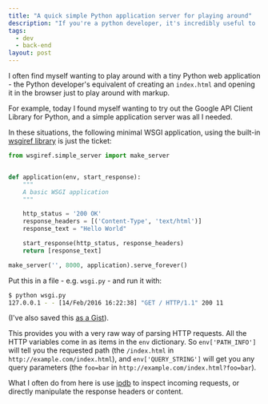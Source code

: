 ```yaml
---
title: "A quick simple Python application server for playing around"
description: "If you're a python developer, it's incredibly useful to ."
tags:
  - dev
  - back-end
layout: post
---
```


I often find myself wanting to play around with a tiny Python web application -
the Python developer's equivalent of creating an `index.html` and opening it
in the browser just to play around with markup.

For example, today I found myself wanting to try out the
Google API Client Library for Python, and a simple application server was all
I needed.

In these situations, the following minimal WSGI application, using the built-in
[wsgiref library][] is just the ticket:

``` python
from wsgiref.simple_server import make_server


def application(env, start_response):
    """
    A basic WSGI application
    """

    http_status = '200 OK'
    response_headers = [('Content-Type', 'text/html')]
    response_text = "Hello World"

    start_response(http_status, response_headers)
    return [response_text]

make_server('', 8000, application).serve_forever()
```

Put this in a file - e.g. `wsgi.py` - and run it with:

``` bash
$ python wsgi.py
127.0.0.1 - - [14/Feb/2016 16:22:38] "GET / HTTP/1.1" 200 11
```

(I've also saved this [as a Gist][]).

This provides you with a very raw way of parsing HTTP requests. All the
HTTP variables come in as items in the `env` dictionary. So `env['PATH_INFO']`
will tell you the requested path
(the `/index.html` in `http://example.com/index.html`),
and `env['QUERY_STRING']` will get you any query parameters
(the `foo=bar` in `http://example.com/index.html?foo=bar`).

What I often do from here is use [ipdb][] to inspect incoming requests, or
directly manipulate the response headers or content.


[API Client Library for Python]: https://developers.google.com/api-client-library/python/ "Google API Client Library for Python"
[wsgiref library]: https://docs.python.org/2/library/wsgiref.html "Python docs: wsgiref — WSGI Utilities and Reference Implementation"
[as a Gist]: https://gist.github.com/nottrobin/8c12c9921aeb885dbe07 "GitHub Gist (nottrobin): Simple WSGI application server"
[ipdb]: https://pypi.python.org/pypi/ipdb "Python package index: ipdb"

